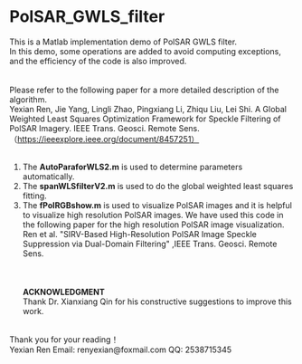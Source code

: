 # PolSAR_GWLS_filter
This is a Matlab implementation demo of PolSAR GWLS filter.  
In this demo, some operations are added to avoid computing exceptions, and the efficiency of the code is also improved.<br/><br/>  
Please refer to the following paper for a more detailed description of the algorithm.  
Yexian Ren, Jie Yang, Lingli Zhao, Pingxiang Li, Zhiqu Liu, Lei Shi. A Global Weighted Least Squares Optimization Framework for Speckle Filtering of PolSAR Imagery. IEEE Trans. Geosci. Remote Sens. （https://ieeexplore.ieee.org/document/8457251）<br/><br/> 
1. The **AutoParaforWLS2.m** is used to determine parameters automatically.  
2. The **spanWLSfilterV2.m** is used to do the global weighted least squares fitting.  
3. The **fPolRGBshow.m** is used to visualize PolSAR images and it is helpful to visualize high resolution PolSAR images. We have used this code in the following paper for the high resolution PolSAR image visualization.  
Ren et al. "SIRV-Based High-Resolution PolSAR Image Speckle Suppression via Dual-Domain Filtering" ,IEEE Trans. Geosci. Remote Sens.  
<br/> <br/>  
**ACKNOWLEDGMENT** <br/>Thank Dr. Xianxiang Qin for his constructive suggestions to improve this work.        
<br/>  
Thank you for your reading！  
<br/>
Yexian Ren  
Email: renyexian@foxmail.com  
QQ: 2538715345  
